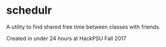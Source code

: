 # schedulr

A utility to find shared free time between classes with friends.

Created in under 24 hours at HackPSU Fall 2017
